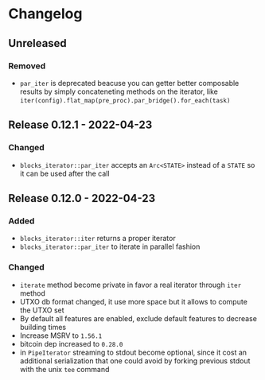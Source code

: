 # Changelog

## Unreleased

### Removed

- `par_iter` is deprecated beacuse you can getter better composable results by simply concateneting
  methods on the iterator, like `iter(config).flat_map(pre_proc).par_bridge().for_each(task)`

## Release 0.12.1 - 2022-04-23

### Changed

- `blocks_iterator::par_iter` accepts an `Arc<STATE>` instead of a `STATE` so it can be used after
  the call

## Release 0.12.0 - 2022-04-23

### Added

- `blocks_iterator::iter` returns a proper iterator
- `blocks_iterator::par_iter` to iterate in parallel fashion

### Changed

- `iterate` method become private in favor a real iterator through `iter` method
- UTXO db format changed, it use more space but it allows to compute the UTXO set
- By default all features are enabled, exclude default features to decrease building times
- Increase MSRV to `1.56.1`
- bitcoin dep increased to `0.28.0`
- in `PipeIterator` streaming to stdout become optional, since it cost an additional serialization
  that one could avoid by forking previous stdout with the unix `tee` command